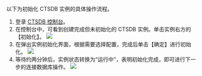 以下为初始化 CTSDB 实例的具体操作流程。

1. 登录 [CTSDB 控制台](http://console.tce.fsphere.cn/ctsdb)。	
2. 在控制台中，可看到创建完成但未初始化的 CTSDB 实例。单击实例右方的【初始化】。
![](http://imgcache.tcecqpoc.fsphere.cn/image/mc.qcloudimg.com/static/img/4afd1cab1d1ddf2e6c625618b9576d55/image.png)
3. 在弹出实例初始化界面，根据需要选择配置，完成后单击【确定】进行初始化。
 ![](http://imgcache.tcecqpoc.fsphere.cn/image/mc.qcloudimg.com/static/img/f8a73d8a1770c55cded5c1bce6a6e200/image.png)	
4. 等待约两分钟后，实例状态转换为“运行中”，表明初始化完成，即可进行下一步的连接数据库操作。
 ![](http://imgcache.tcecqpoc.fsphere.cn/image/mc.qcloudimg.com/static/img/e236e839b8a5544b15e7fb2892235071/image.png)
